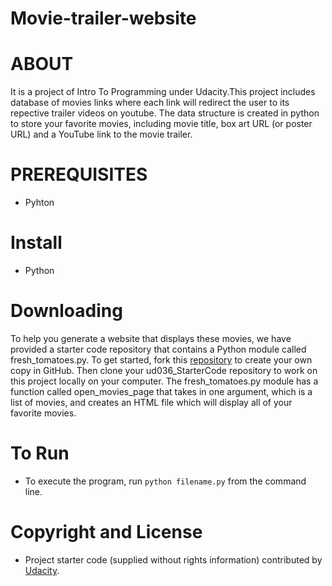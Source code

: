 # Movie-trailer-website

# ABOUT
It is a project of Intro To Programming under Udacity.This project includes database of movies links where each link will redirect the user to its repective trailer videos on youtube. The data structure is created in python to store your favorite movies, including movie title, box art URL (or poster URL) and a YouTube link to the movie trailer. 

# PREREQUISITES
* Pyhton 

# Install
* Python

# Downloading
To help you generate a website that displays these movies, we have provided a starter code repository that contains
a Python module called fresh_tomatoes.py. To get started, fork this [repository](https://github.com/udacity/ud036_StarterCode/blob/master/fresh_tomatoes.py) to create your own copy in GitHub. Then clone your ud036_StarterCode repository to work on this project locally on your computer. The fresh_tomatoes.py module has a function called open_movies_page that takes in one argument, which is a list of movies, and creates an HTML file which will display all of your favorite movies.
 
# To Run
* To execute the program, run `python filename.py` from the command line.

# Copyright and License
* Project starter code (supplied without rights information) contributed by [Udacity](udacity.com).
